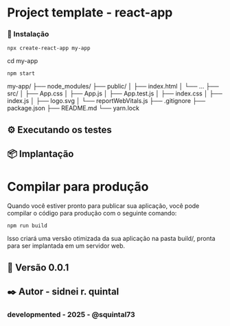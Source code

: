 # Project template - react-app

### 🔧 Instalação

```
npx create-react-app my-app

```
cd my-app

```
npm start
```



my-app/
├── node_modules/
├── public/
│   ├── index.html
│   └── ...
├── src/
│   ├── App.css
│   ├── App.js
│   ├── App.test.js
│   ├── index.css
│   ├── index.js
│   ├── logo.svg
│   └── reportWebVitals.js
├── .gitignore
├── package.json
├── README.md
└── yarn.lock

## ⚙️ Executando os testes




## 📦 Implantação

# Compilar para produção 

Quando você estiver pronto para publicar sua aplicação,
você pode compilar o código para produção com o seguinte comando:

```
npm run build
```

Isso criará uma versão otimizada da sua aplicação na pasta build/,
pronta para ser implantada em um servidor web.



## 📌 Versão 0.0.1

## ✒️ Autor - sidnei r. quintal

### developmented - 2025 -  @squintal73